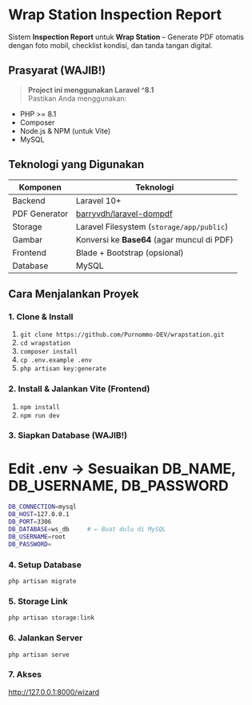 # Wrap Station Inspection Report
Sistem **Inspection Report** untuk **Wrap Station** – Generate PDF otomatis dengan foto mobil, checklist kondisi, dan tanda tangan digital.

## Prasyarat (WAJIB!)
> **Project ini menggunakan Laravel ^8.1**  
> Pastikan Anda menggunakan:
- PHP >= 8.1
- Composer
- Node.js & NPM (untuk Vite)
- MySQL

## Teknologi yang Digunakan
| Komponen | Teknologi |
|--------|----------|
| Backend | Laravel 10+ |
| PDF Generator | [barryvdh/laravel-dompdf](https://github.com/barryvdh/laravel-dompdf) |
| Storage | Laravel Filesystem (`storage/app/public`) |
| Gambar | Konversi ke **Base64** (agar muncul di PDF) |
| Frontend | Blade + Bootstrap (opsional) |
| Database | MySQL |

## Cara Menjalankan Proyek

### 1. Clone & Install
1. `git clone https://github.com/Purnommo-DEV/wrapstation.git`
2. `cd wrapstation`
3. `composer install`
4. `cp .env.example .env`
5. `php artisan key:generate`

### 2. Install & Jalankan Vite (Frontend)
1. `npm install`
2. `npm run dev`

### 3. Siapkan Database (WAJIB!)
# Edit .env → Sesuaikan DB_NAME, DB_USERNAME, DB_PASSWORD
```bash
DB_CONNECTION=mysql
DB_HOST=127.0.0.1
DB_PORT=3306
DB_DATABASE=ws_db     # ← Buat dulu di MySQL
DB_USERNAME=root
DB_PASSWORD=
```

### 4. Setup Database
`php artisan migrate`

### 5. Storage Link
`php artisan storage:link`

### 6. Jalankan Server
`php artisan serve`

### 7. Akses
http://127.0.0.1:8000/wizard